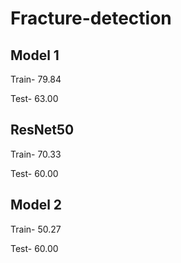 # Fracture-detection

## Model 1
Train- 79.84

Test- 63.00

## ResNet50
Train- 70.33

Test- 60.00

## Model 2
Train- 50.27

Test- 60.00
